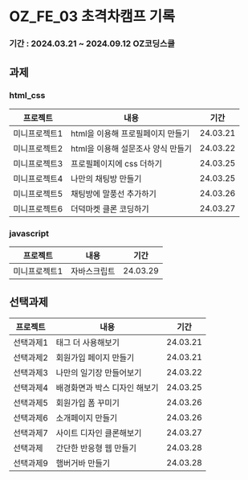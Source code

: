 # OZ_FE_03 초격차캠프 기록

### 기간 : 2024.03.21 ~ 2024.09.12 OZ코딩스쿨

## 과제

### html_css

| 프로젝트      | 내용                               | 기간     |
| ------------- | ---------------------------------- | -------- |
| 미니프로젝트1 | html을 이용해 프로필페이지 만들기  | 24.03.21 |
| 미니프로젝트2 | html을 이용해 설문조사 양식 만들기 | 24.03.22 |
| 미니프로젝트3 | 프로필페이지에 css 더하기          | 24.03.25 |
| 미니프로젝트4 | 나만의 채팅방 만들기               | 24.03.25 |
| 미니프로젝트5 | 채팅방에 말풍선 추가하기           | 24.03.26 |
| 미니프로젝트6 | 더덕마켓 클론 코딩하기             | 24.03.27 |

### javascript

| 프로젝트      | 내용         | 기간     |
| ------------- | ------------ | -------- |
| 미니프로젝트1 | 자바스크립트 | 24.03.29 |

## 선택과제

| 프로젝트  | 내용                          | 기간     |
| --------- | ----------------------------- | -------- |
| 선택과제1 | 태그 더 사용해보기            | 24.03.21 |
| 선택과제2 | 회원가입 페이지 만들기        | 24.03.21 |
| 선택과제3 | 나만의 일기장 만들어보기      | 24.03.22 |
| 선택과제4 | 배경화면과 박스 디자인 해보기 | 24.03.25 |
| 선택과제5 | 회원가입 폼 꾸미기            | 24.03.26 |
| 선택과제6 | 소개페이지 만들기             | 24.03.26 |
| 선택과제7 | 사이트 디자인 클론해보기      | 24.03.27 |
| 선택과제  | 간단한 반응형 웹 만들기       | 24.03.28 |
| 선택과제9 | 햄버거바 만들기               | 24.03.28 |

